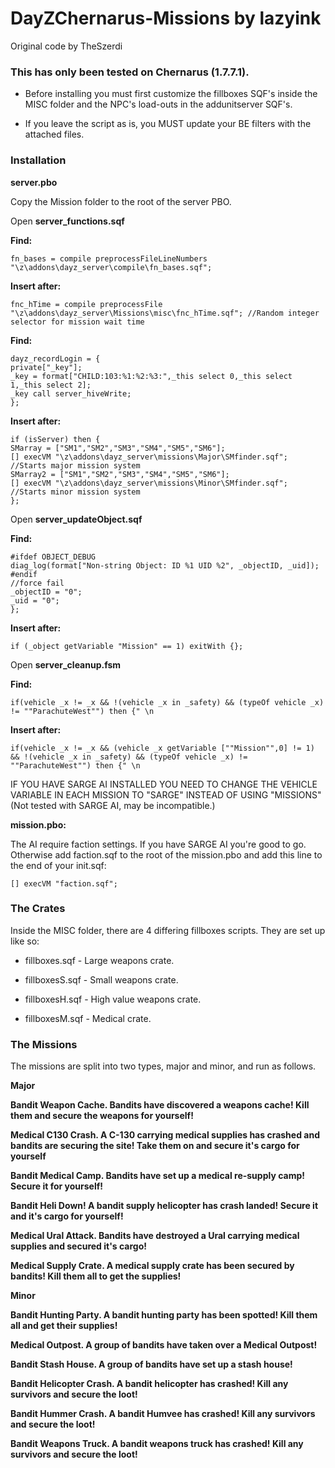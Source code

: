 DayZChernarus-Missions by lazyink
=============
Original code by TheSzerdi

<h3>This has only been tested on Chernarus (1.7.7.1).</h3>  

 * Before installing you must first customize the fillboxes SQF's inside the MISC folder and the NPC's load-outs in the addunitserver SQF's. 
 
 * If you leave the script as is, you MUST update your BE filters with the attached files.


<h3>Installation</h3>

<b>server.pbo</b>

Copy the Mission folder to the root of the server PBO.

Open <b>server_functions.sqf</b>

<b>Find:</b>

	fn_bases = compile preprocessFileLineNumbers "\z\addons\dayz_server\compile\fn_bases.sqf";
	
<b>Insert after:</b>
	
	fnc_hTime = compile preprocessFile "\z\addons\dayz_server\Missions\misc\fnc_hTime.sqf"; //Random integer selector for mission wait time
	
<b>Find:</b>
	
	dayz_recordLogin = {
	private["_key"];
	_key = format["CHILD:103:%1:%2:%3:",_this select 0,_this select 1,_this select 2];
	_key call server_hiveWrite;
	};
	
<b>Insert after:</b>
	
	if (isServer) then { 
	SMarray = ["SM1","SM2","SM3","SM4","SM5","SM6"];
    [] execVM "\z\addons\dayz_server\missions\Major\SMfinder.sqf"; //Starts major mission system
    SMarray2 = ["SM1","SM2","SM3","SM4","SM5","SM6"];
    [] execVM "\z\addons\dayz_server\missions\Minor\SMfinder.sqf"; //Starts minor mission system
	};

	
Open <b>server_updateObject.sqf</b>
	
<b>Find:</b>
	
    #ifdef OBJECT_DEBUG
    diag_log(format["Non-string Object: ID %1 UID %2", _objectID, _uid]);
	#endif
    //force fail
    _objectID = "0";
    _uid = "0";
	};
	
<b>Insert after:</b>  
	
    if (_object getVariable "Mission" == 1) exitWith {};
	

	
Open <b>server_cleanup.fsm</b>
 
<b>Find:</b>  
 
    if(vehicle _x != _x && !(vehicle _x in _safety) && (typeOf vehicle _x) != ""ParachuteWest"") then {" \n

<b>Insert after:</b>

    if(vehicle _x != _x && (vehicle _x getVariable [""Mission"",0] != 1) && !(vehicle _x in _safety) && (typeOf vehicle _x) != ""ParachuteWest"") then {" \n

	
	
IF YOU HAVE SARGE AI INSTALLED YOU NEED TO CHANGE THE VEHICLE VARIABLE IN EACH MISSION TO "SARGE" INSTEAD OF USING "MISSIONS" (Not tested with SARGE AI, may be incompatible.)


 
<b>mission.pbo:</b>

The AI require faction settings. If you have SARGE AI you're good to go. Otherwise add faction.sqf to the root of the mission.pbo and add this line to the end of your init.sqf:

    [] execVM "faction.sqf";
	

	
	
<h3>The Crates</h3>

Inside the MISC folder, there are 4 differing fillboxes scripts. They are set up like so:

* fillboxes.sqf - Large weapons crate.

* fillboxesS.sqf - Small weapons crate.

* fillboxesH.sqf - High value weapons crate.

* fillboxesM.sqf - Medical crate.

	
<h3>The Missions</h3>

The missions are split into two types, major and minor, and run as follows.

<b>Major<b>

<b>Bandit Weapon Cache.</b>
Bandits have discovered a weapons cache! Kill them and secure the weapons for yourself!

<b>Medical C130 Crash.</b>
A C-130 carrying medical supplies has crashed and bandits are securing the site! Take them on and secure it's cargo for yourself

<b>Bandit Medical Camp.</b>
Bandits have set up a medical re-supply camp! Secure it for yourself!

<b>Bandit Heli Down!</b>
A bandit supply helicopter has crash landed! Secure it and it's cargo for yourself!

<b>Medical Ural Attack.</b>
Bandits have destroyed a Ural carrying medical supplies and secured it's cargo!

M<b>edical Supply Crate.</b>
A medical supply crate has been secured by bandits! Kill them all to get the supplies!

<b>Minor<b>

<b>Bandit Hunting Party.</b>
A bandit hunting party has been spotted! Kill them all and get their supplies!

<b>Medical Outpost.</b>
A group of bandits have taken over a Medical Outpost!

<b>Bandit Stash House.</b>
A group of bandits have set up a stash house!

<b>Bandit Helicopter Crash.</b>
A bandit helicopter has crashed! Kill any survivors and secure the loot!

<b>Bandit Hummer Crash.</b>
A bandit Humvee has crashed! Kill any survivors and secure the loot!

<b>Bandit Weapons Truck.</b>
A bandit weapons truck has crashed! Kill any survivors and secure the loot!


		
	


	

